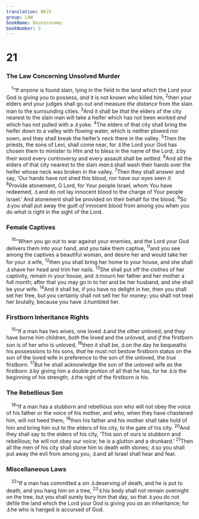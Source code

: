 ```yaml
---
translation: NKJV
group: LAW
bookName: Deuteronomy 
bookNumber: 5
---
```


<div class="title"><h1>21</h1><h3>The Law Concerning Unsolved Murder</h3></div>
<span class="verse phu_21_1"> <sup>1</sup>“If <i>anyone</i> is found slain, lying in the field in the land which the Lord your God is giving you to possess, <i>and</i> it is not known who killed him, </span>
<span class="verse phu_21_2"><sup>2</sup>then your elders and your judges shall go out and measure <i>the</i> <i>distance</i> from the slain man to the surrounding cities. </span>
<span class="verse phu_21_3"><sup>3</sup>And it shall be <i>that</i> the elders of the city nearest to the slain man will take a heifer which has not been worked <i>and</i> which has not pulled with a <a data-toggle="tooltip" data-placement="bottom" title="Num. 19:2">⚓</a>yoke. </span>
<span class="verse phu_21_4"><sup>4</sup>The elders of that city shall bring the heifer down to a valley with flowing water, which is neither plowed nor sown, and they shall break the heifer’s neck there in the valley. </span>
<span class="verse phu_21_5"><sup>5</sup>Then the priests, the sons of Levi, shall come near, for <a data-toggle="tooltip" data-placement="bottom" title="Deut. 10:8; 1 Chr. 23:13">⚓</a>the Lord your God has chosen them to minister to Him and to bless in the name of the Lord; <a data-toggle="tooltip" data-placement="bottom" title="Deut. 17:8, 9">⚓</a>by their word every controversy and every assault shall be <i>settled.</i></span>
<span class="verse phu_21_6"><sup>6</sup>And all the elders of that city nearest to the slain <i>man</i><a data-toggle="tooltip" data-placement="bottom" title="Ps. 19:12; 26:6; Matt. 27:24">⚓</a>shall wash their hands over the heifer whose neck was broken in the valley. </span>
<span class="verse phu_21_7"><sup>7</sup>Then they shall answer and say, ‘Our hands have not shed this blood, nor have our eyes seen <i>it.</i></span>
<span class="verse phu_21_8"><sup>8</sup>Provide atonement, O Lord, for Your people Israel, whom You have redeemed, <a data-toggle="tooltip" data-placement="bottom" title="Deut. 19:10, 13; Jon. 1:14">⚓</a>and do not lay innocent blood to the charge of Your people Israel.’ And atonement shall be provided on their behalf for the blood. </span>
<span class="verse phu_21_9"><sup>9</sup>So <a data-toggle="tooltip" data-placement="bottom" title="Deut. 19:13">⚓</a>you shall put away the <i>guilt</i> <i>of</i> innocent blood from among you when you do <i>what</i> <i>is</i> right in the sight of the Lord.<br/></span>
<div class="title"><h3>Female Captives</h3></div>
<span class="verse phu_21_10"> <sup>10</sup>“When you go out to war against your enemies, and the Lord your God delivers them into your hand, and you take them captive, </span>
<span class="verse phu_21_11"><sup>11</sup>and you see among the captives a beautiful woman, and desire her and would take her for your <a data-toggle="tooltip" data-placement="bottom" title="Num. 31:18">⚓</a>wife, </span>
<span class="verse phu_21_12"><sup>12</sup>then you shall bring her home to your house, and she shall <a data-toggle="tooltip" data-placement="bottom" title="Lev. 14:8, 9; Num. 6:9">⚓</a>shave her head and trim her nails. </span>
<span class="verse phu_21_13"><sup>13</sup>She shall put off the clothes of her captivity, remain in your house, and <a data-toggle="tooltip" data-placement="bottom" title="Ps. 45:10">⚓</a>mourn her father and her mother a full month; after that you may go in to her and be her husband, and she shall be your wife. </span>
<span class="verse phu_21_14"><sup>14</sup>And it shall be, if you have no delight in her, then you shall set her free, but you certainly shall not sell her for money; you shall not treat her brutally, because you have <a data-toggle="tooltip" data-placement="bottom" title="Gen. 34:2; Deut. 22:29; Judg. 19:24">⚓</a>humbled her.<br/></span>
<div class="title"><h3>Firstborn Inheritance Rights</h3></div>
<span class="verse phu_21_15"> <sup>15</sup>“If a man has two wives, one loved <a data-toggle="tooltip" data-placement="bottom" title="Gen. 29:33">⚓</a>and the other unloved, and they have borne him children, <i>both</i> the loved and the unloved, and <i>if</i> the firstborn son is of her who is unloved, </span>
<span class="verse phu_21_16"><sup>16</sup>then it shall be, <a data-toggle="tooltip" data-placement="bottom" title="1 Chr. 5:2; 26:10">⚓</a>on the day he bequeaths his possessions to his sons, <i>that</i> he must not bestow firstborn status on the son of the loved wife in preference to the son of the unloved, the <i>true</i> firstborn. </span>
<span class="verse phu_21_17"><sup>17</sup>But he shall acknowledge the son of the unloved wife <i>as</i> the firstborn <a data-toggle="tooltip" data-placement="bottom" title="2 Kin. 2:9">⚓</a>by giving him a double portion of all that he has, for he <a data-toggle="tooltip" data-placement="bottom" title="Gen. 49:3">⚓</a><i>is</i> the beginning of his strength; <a data-toggle="tooltip" data-placement="bottom" title="Gen. 25:31, 33">⚓</a>the right of the firstborn <i>is</i> his.<br/></span>
<div class="title"><h3>The Rebellious Son</h3></div>
<span class="verse phu_21_18"> <sup>18</sup>“If a man has a stubborn and rebellious son who will not obey the voice of his father or the voice of his mother, and <i>who,</i> when they have chastened him, will not heed them, </span>
<span class="verse phu_21_19"><sup>19</sup>then his father and his mother shall take hold of him and bring him out to the elders of his city, to the gate of his city. </span>
<span class="verse phu_21_20"><sup>20</sup>And they shall say to the elders of his city, ‘This son of ours is stubborn and rebellious; he will not obey our voice; he is a glutton and a drunkard.’ </span>
<span class="verse phu_21_21"><sup>21</sup>Then all the men of his city shall stone him to death with stones; <a data-toggle="tooltip" data-placement="bottom" title="Deut. 13:5; 19:19, 20; 22:21, 24">⚓</a>so you shall put away the evil from among you, <a data-toggle="tooltip" data-placement="bottom" title="Deut. 13:11">⚓</a>and all Israel shall hear and fear.<br/></span>
<div class="title"><h3>Miscellaneous Laws</h3></div>
<span class="verse phu_21_22"> <sup>22</sup>“If a man has committed a sin <a data-toggle="tooltip" data-placement="bottom" title="Deut. 22:26; Matt. 26:66; Mark 14:64; Acts 23:29">⚓</a>deserving of death, and he is put to death, and you hang him on a tree, </span>
<span class="verse phu_21_23"><sup>23</sup><a data-toggle="tooltip" data-placement="bottom" title="Josh. 8:29; 10:26, 27; John 19:31">⚓</a>his body shall not remain overnight on the tree, but you shall surely bury him that day, so that <a data-toggle="tooltip" data-placement="bottom" title="Lev. 18:25; Num. 35:34">⚓</a>you do not defile the land which the Lord your God is giving you <i>as</i> an inheritance; for <a data-toggle="tooltip" data-placement="bottom" title="Gal. 3:13">⚓</a>he who is hanged <i>is</i> accursed of God.<br/></span>
